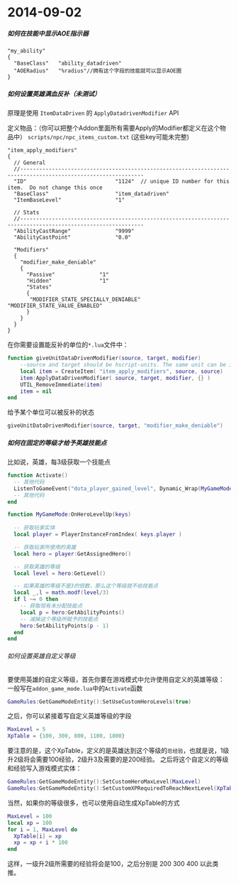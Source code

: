 2014-09-02
==================
##### 如何在技能中显示AOE指示器

```
"my_ability"
{
  "BaseClass"   "ability_datadriven"
  "AOERadius"   "%radius"//拥有这个字段的技能就可以显示AOE圈
}
```

##### 如何设置英雄满血反补（未测试）
原理是使用 `ItemDataDriven` 的 `ApplyDatadrivenModifier` API

定义物品：（你可以把整个Addon里面所有需要Apply的Modifier都定义在这个物品中）
`scripts/npc/npc_items_custom.txt` (这些key可能未完整)

```
"item_apply_modifiers"
{
  // General
  //-------------------------------------------------------------------------------------------------------------
  "ID"                            "1124"  // unique ID number for this item.  Do not change this once 
  "BaseClass"                     "item_datadriven"
  "ItemBaseLevel"                 "1"

  // Stats
  //-------------------------------------------------------------------------------------------------------------
  "AbilityCastRange"              "9999"
  "AbilityCastPoint"              "0.0"

  "Modifiers"
  {
    "modifier_make_deniable"
    {
      "Passive"              "1"
      "Hidden"               "1"
      "States"
      {
       "MODIFIER_STATE_SPECIALLY_DENIABLE" "MODIFIER_STATE_VALUE_ENABLED"
      }
    }
  }
}
```

在你需要设置能反补的单位的`*.lua`文件中：

```Lua
function giveUnitDataDrivenModifier(source, target, modifier)
    --source and target should be hscript-units. The same unit can be in both source and target
    local item = CreateItem( "item_apply_modifiers", source, source)
    item:ApplyDataDrivenModifier( source, target, modifier, {} )
    UTIL_RemoveImmediate(item)
    item = nil
end
```

给予某个单位可以被反补的状态

```Lua
giveUnitDataDrivenModifier(source, target, "modifier_make_deniable")
```

##### 如何在固定的等级才给予英雄技能点

比如说，英雄，每3级获取一个技能点
```Lua
function Activate()
  -- 其他代码
  ListenToGameEvent("dota_player_gained_level", Dynamic_Wrap(MyGameMode, "OnHeroLevelUp"), self)
  -- 其他代码
end

function MyGameMode:OnHeroLevelUp(keys)
  
  -- 获取玩家实体
  local player = PlayerInstanceFromIndex( keys.player )

  -- 获取玩家所使用的英雄
  local hero = player:GetAssignedHero()

  -- 获取英雄的等级
  local level = hero:GetLevel()

  -- 如果英雄的等级不是3的倍数，那么这个等级就不给技能点
  local _,l = math.modf(level/3)
  if l ~= 0 then
    -- 获取现有未分配技能点
    local p = hero:GetAbilityPoints()
    -- 减掉这个等级所赋予的技能点
    hero:SetAbilityPoints(p - 1)
  end
end
```

###### 如何设置英雄自定义等级

要使用英雄的自定义等级，首先你要在游戏模式中允许使用自定义的英雄等级：
一般写在`addon_game_mode.lua`中的`Activate`函数
```Lua
GameRules:GetGameModeEntity():SetUseCustomHeroLevels(true)

```
之后，你可以紧接着写自定义英雄等级的字段
```Lua
MaxLevel = 5
XpTable = {100, 300, 800, 1100, 1800}
```
要注意的是，这个XpTable，定义的是英雄达到这个等级的`总经验`，也就是说，1级升2级将会需要100经验，2级升3及需要的是200经验。
之后将这个自定义的等级和经验写入游戏模式实体：
```Lua
GameRules:GetGameModeEntity():SetCustomHeroMaxLevel(MaxLevel)
GameRules:GetGameModeEntity():SetCustomXPRequiredToReachNextLevel(XpTable)
```
当然，如果你的等级很多，也可以使用自动生成XpTable的方式
```Lua
MaxLevel = 100
local xp = 100
for i = 1, MaxLevel do
  XpTable[i] = xp
  xp = xp + i * 100
end
```
这样，一级升2级所需要的经验将会是100，之后分别是 200 300 400 以此类推。
